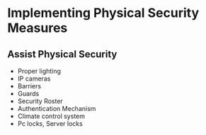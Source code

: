 # Implementing Physical Security Measures



## Assist Physical Security

* Proper lighting&#x20;
* IP cameras
* Barriers
* Guards
* Security Roster
* Authentication Mechanism
* Climate control system&#x20;
* Pc locks, Server locks
